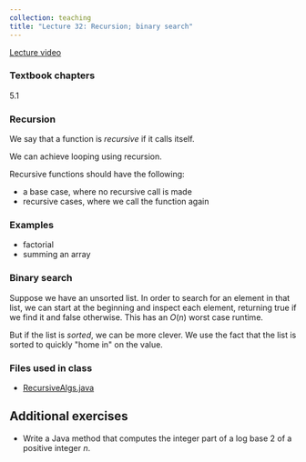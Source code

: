 ```yaml
---
collection: teaching
title: "Lecture 32: Recursion; binary search"
---
```


[Lecture video]()

### Textbook chapters
5.1

### Recursion
We say that a function is *recursive* if it calls itself.

We can achieve looping using recursion.

Recursive functions should have the following:
* a base case, where no recursive call is made
* recursive cases, where we call the function again

### Examples
* factorial
* summing an array

### Binary search

Suppose we have an unsorted list. In order to search for an element in that
list, we can start at the beginning and inspect each element, returning true if
we find it and false otherwise. This has an $O(n)$ worst case runtime.

But if the list is *sorted*, we can be more clever. We use the fact that the
list is sorted to quickly "home in" on the value.

### Files used in class
* [RecursiveAlgs.java](https://lgw2.github.io/teaching/csci132-fall-2022/lectures/RecursiveAlgs.java)

## Additional exercises
* Write a Java method that computes the integer part of a log base 2 of a
	positive integer $n$.

